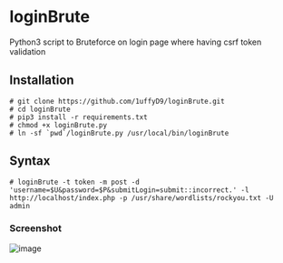 # loginBrute
Python3 script to Bruteforce on login page where having csrf token validation

## Installation
```
# git clone https://github.com/1uffyD9/loginBrute.git
# cd loginBrute
# pip3 install -r requirements.txt
# chmod +x loginBrute.py
# ln -sf `pwd`/loginBrute.py /usr/local/bin/loginBrute
```

## Syntax
```
# loginBrute -t token -m post -d 'username=$U&password=$P&submitLogin=submit::incorrect.' -l http://localhost/index.php -p /usr/share/wordlists/rockyou.txt -U admin
```

### Screenshot

![image](https://user-images.githubusercontent.com/49385501/66258890-0a12f200-e7c8-11e9-9d51-28a2531a29d5.png)

